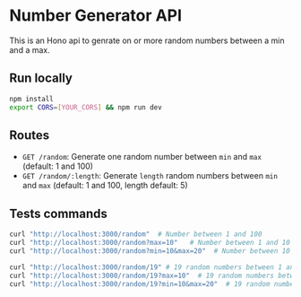# Number Generator API

This is an Hono api to genrate on or more random numbers between a min and a max.

## Run locally

```sh
npm install
export CORS=[YOUR_CORS] && npm run dev
```

## Routes

- `GET /random`: Generate one random number between `min` and `max` (default: 1 and 100)
- `GET /random/:length`: Generate `length` random numbers between `min` and `max` (default: 1 and 100, length default: 5)

## Tests commands

```sh
curl "http://localhost:3000/random"  # Number between 1 and 100
curl "http://localhost:3000/random?max=10"   # Number between 1 and 10
curl "http://localhost:3000/random?min=10&max=20"  # Number between 10 and 20

curl "http://localhost:3000/random/19" # 19 random numbers between 1 and 100
curl "http://localhost:3000/random/19?max=10"  # 19 random numbers between 1 and 10
curl "http://localhost:3000/random/19?min=10&max=20"  # 19 random numbers between 10 and 20
```

